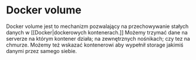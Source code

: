 # Docker volume
Docker volume jest to mechanizm pozwalający na przechowywanie stałych danych w [[Docker|dockerowych kontenerach.]] Możemy trzymać dane na serverze na którym kontener działa; na zewnętrznych nośnikach; czy tez na chmurze. Możemy też wskazać kontenerowi aby wypełnił storage jakimiś danymi przez samego siebie. 
